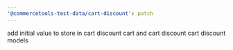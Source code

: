 ```yaml
---
'@commercetools-test-data/cart-discount': patch
---
```


add initial value to store in cart discount cart and cart discount cart discount models
